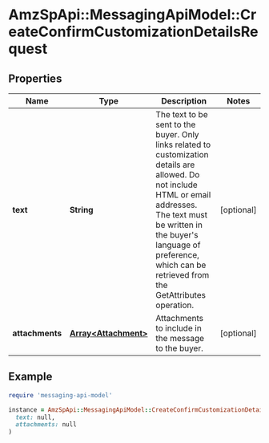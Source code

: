 # AmzSpApi::MessagingApiModel::CreateConfirmCustomizationDetailsRequest

## Properties

| Name | Type | Description | Notes |
| ---- | ---- | ----------- | ----- |
| **text** | **String** | The text to be sent to the buyer. Only links related to customization details are allowed. Do not include HTML or email addresses. The text must be written in the buyer&#39;s language of preference, which can be retrieved from the GetAttributes operation. | [optional] |
| **attachments** | [**Array&lt;Attachment&gt;**](Attachment.md) | Attachments to include in the message to the buyer. | [optional] |

## Example

```ruby
require 'messaging-api-model'

instance = AmzSpApi::MessagingApiModel::CreateConfirmCustomizationDetailsRequest.new(
  text: null,
  attachments: null
)
```

